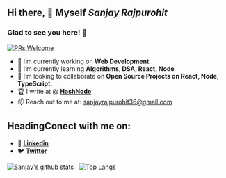 ## Hi there, 👋 Myself *Sanjay Rajpurohit*
### Glad to see you here! 🤩 &nbsp;
[![PRs Welcome](https://img.shields.io/badge/PRs-welcome-brightgreen.svg?style=flat&logo=github)](https://github.com/sanjayrajpurohit36)

 - 🔭 I’m currently working on **Web Development**
 - 🌱 I’m currently learning **Algorithms, DSA, React, Node**
 - 👯 I’m looking to collaborate on **Open Source Projects on React, Node, TypeScript.**
 - 🏆 I write at @ **[HashNode](https://srpdev.hashnode.dev/)**
 - 📫 Reach out to me at: sanjayrajpurohit36@gmail.com
 
 ## HeadingConect with me on:
 - :link: **[Linkedin](https://www.linkedin.com/in/sanjayrajpurohit/)** 
 - :bird: **[Twitter](https://twitter.com/Sanjay_RPurohit)**

[![Sanjay's github stats](https://github-readme-stats.vercel.app/api?username=sanjayrajpurohit36)](https://github.com/sanjayrajpurohit36/github-readme-stats)
&nbsp;
[![Top Langs](https://github-readme-stats.vercel.app/api/top-langs/?username=sanjayrajpurohit36)](https://github.com/sanjayrajpurohit36/github-readme-stats)


<!--
**sanjayrajpurohit36/sanjayrajpurohit36** is a ✨ _special_ ✨ repository because its `README.md` (this file) appears on your GitHub profile.

Here are some ideas to get you started:

- 🔭 I’m currently working on ...
- 🌱 I’m currently learning ...
- 👯 I’m looking to collaborate on ...
- 🤔 I’m looking for help with ...
- 💬 Ask me about ...
- 📫 How to reach me: ...
- 😄 Pronouns: ...
- ⚡ Fun fact: ...

-->
